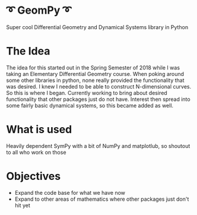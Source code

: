 # :curly_loop: GeomPy :curly_loop:
Super cool Differential Geometry and Dynamical Systems library in Python

# The Idea
The idea for this started out in the Spring Semester of 2018 while I was taking an Elementary Differential Geometry course. When poking around some other libraries in python, none really provided the functionality that was desired. I knew I needed to be able to construct N-dimensional curves. So this is where I began. Currently working to bring about desired functionality that other packages just do not have. Interest then spread into some fairly basic dynamical systems, so this became added as well.

# What is used
Heavily dependent SymPy with a bit of NumPy and matplotlub, so shoutout to all who work on those

# Objectives
* Expand the code base for what we have now
* Expand to other areas of mathematics where other packages just don't hit yet
